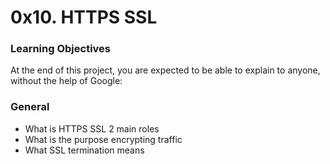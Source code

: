 # 0x10. HTTPS SSL

### Learning Objectives
At the end of this project, you are expected to be able to explain to anyone, without the help of Google:

### General
- What is HTTPS SSL 2 main roles
- What is the purpose encrypting traffic
- What SSL termination means


